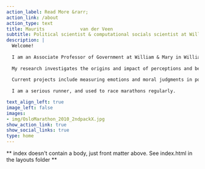 ```yaml
---
action_label: Read More &rarr;
action_link: /about
action_type: text
title: Maurits             van der Veen
subtitle: Political scientist & computational socials scientist at William & Mary
description: |
  Welcome! 
  
  I am an Associate Professor of Government at William & Mary in Williamsburg, VA. Prior to coming to William & Mary in 2010, I taught at the University of Georgia and the University of Pennsylvania. 
  
  My research investigates the origins and impact of perceptions and beliefs in international relations, with a  focus on beliefs about "others": members of different minorities, (im)migrants, foreigners, etc. As a computational social scientist, I am particularly interested in measuring different aspects of beliefs and attitudes in texts, ranging from legislative debates to newspapers to social media. 
  
  Current projects include measuring emotions and moral judgments in political debates about migrants, analyzing the spread of cultural ideas across borders, and studying the presence and depth of international solidarity within the European Union.
  
  I am a serious runner, and used to race marathons regularly.

text_align_left: true
image_left: false
images:
- img/OsloMarathon_2010_2ndpackX.jpg
show_action_link: true
show_social_links: true
type: home
---
```


** index doesn't contain a body, just front matter above.
See index.html in the layouts folder **

